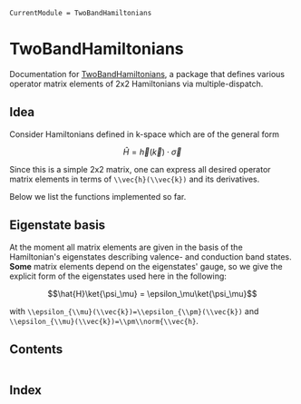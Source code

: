 ```@meta
CurrentModule = TwoBandHamiltonians
```

# TwoBandHamiltonians

Documentation for [TwoBandHamiltonians](https://github.com/howbgl/TwoBandHamiltonians.jl),
a package that defines various operator matrix elements of 2x2 Hamiltonians via
multiple-dispatch.

## Idea

Consider Hamiltonians defined in k-space which are of the general form

```math
\hat{H} = \vec{h}(\vec{k})\cdot\vec{\sigma}
```

Since this is a simple 2x2 matrix, one can express all desired operator matrix elements
in terms of ``\\vec{h}(\\vec{k})`` and its derivatives.

Below we list the functions implemented so far.

## Eigenstate basis

At the moment all matrix elements are given in the basis of the Hamiltonian's eigenstates
describing valence- and conduction band states.
**Some** matrix elements depend on the eigenstates' gauge, so we give the explicit form of
the eigenstates used here in the following:

```math
\hat{H}\ket{\psi_\mu} = \epsilon_\mu\ket{\psi_\mu}
```

with ``\\epsilon_{\\mu}(\\vec{k})=\\epsilon_{\\pm}(\\vec{k})`` and
``\\epsilon_{\\mu}(\\vec{k})=\\pm\\norm{\\vec{h}``.

## Contents

```@contents
```

## Index

```@index
```
